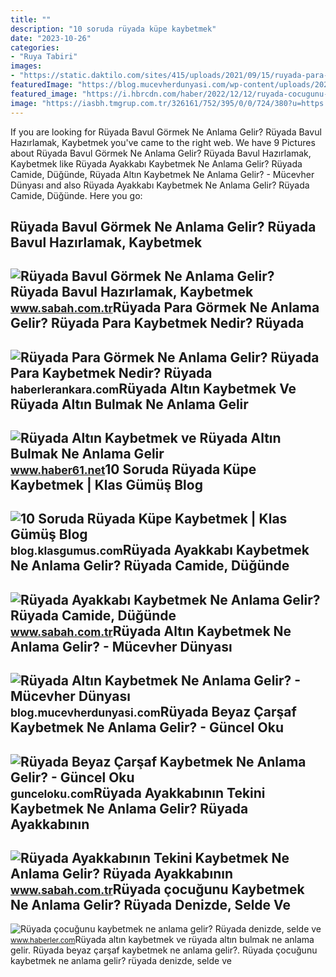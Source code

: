 ```yaml
---
title: ""
description: "10 soruda rüyada küpe kaybetmek"
date: "2023-10-26"
categories:
- "Ruya Tabiri"
images:
- "https://static.daktilo.com/sites/415/uploads/2021/09/15/ruyada-para-gormek-ne-anlama-gelir-neye-isarettir-anlami-yorumu0.jpg"
featuredImage: "https://blog.mucevherdunyasi.com/wp-content/uploads/2021/07/ruyada-altin-kaybetmek-1-640x420.jpg"
featured_image: "https://i.hbrcdn.com/haber/2022/12/12/ruyada-cocugunu-kaybetmek-ne-anlama-gelir-ruyada-15488606_8271_amp.jpg"
image: "https://iasbh.tmgrup.com.tr/326161/752/395/0/0/724/380?u=https://isbh.tmgrup.com.tr/sbh/2021/09/13/ruyada-bavul-gormek-ne-anlama-gelir-ruyada-bavul-hazirlamak-ne-demek-1631518080534.jpg"
---
```


If you are looking for Rüyada Bavul Görmek Ne Anlama Gelir? Rüyada Bavul Hazırlamak, Kaybetmek you've came to the right web. We have 9 Pictures about Rüyada Bavul Görmek Ne Anlama Gelir? Rüyada Bavul Hazırlamak, Kaybetmek like Rüyada Ayakkabı Kaybetmek Ne Anlama Gelir? Rüyada Camide, Düğünde, Rüyada Altın Kaybetmek Ne Anlama Gelir? - Mücevher Dünyası and also Rüyada Ayakkabı Kaybetmek Ne Anlama Gelir? Rüyada Camide, Düğünde. Here you go:

Rüyada Bavul Görmek Ne Anlama Gelir? Rüyada Bavul Hazırlamak, Kaybetmek
-----------------------------------------------------------------------

 ![Rüyada Bavul Görmek Ne Anlama Gelir? Rüyada Bavul Hazırlamak, Kaybetmek](https://iasbh.tmgrup.com.tr/326161/752/395/0/0/724/380?u=https://isbh.tmgrup.com.tr/sbh/2021/09/13/ruyada-bavul-gormek-ne-anlama-gelir-ruyada-bavul-hazirlamak-ne-demek-1631518080534.jpg) <small>www.sabah.com.tr</small>Rüyada Para Görmek Ne Anlama Gelir? Rüyada Para Kaybetmek Nedir? Rüyada
-----------------------------------------------------------------------

 ![Rüyada Para Görmek Ne Anlama Gelir? Rüyada Para Kaybetmek Nedir? Rüyada](https://static.daktilo.com/sites/415/uploads/2021/09/15/ruyada-para-gormek-ne-anlama-gelir-neye-isarettir-anlami-yorumu0.jpg) <small>haberlerankara.com</small>Rüyada Altın Kaybetmek Ve Rüyada Altın Bulmak Ne Anlama Gelir
-------------------------------------------------------------

 ![Rüyada Altın Kaybetmek ve Rüyada Altın Bulmak Ne Anlama Gelir](https://haber61net.teimg.com/haber61-net/images/haberler/2021/11/08/ruyada_altin_kaybetmek_ve_ruyada_altin_bulmak_ne_anlama_gelir_h438061_1c16d.webp) <small>www.haber61.net</small>10 Soruda Rüyada Küpe Kaybetmek | Klas Gümüş Blog
-------------------------------------------------

 ![10 Soruda Rüyada Küpe Kaybetmek | Klas Gümüş Blog](https://blog.klasgumus.com/wp-content/uploads/2022/12/ruyada-kupe-kaybetmek-ne-anlama-gelir.jpg) <small>blog.klasgumus.com</small>Rüyada Ayakkabı Kaybetmek Ne Anlama Gelir? Rüyada Camide, Düğünde
-----------------------------------------------------------------

 ![Rüyada Ayakkabı Kaybetmek Ne Anlama Gelir? Rüyada Camide, Düğünde](https://iasbh.tmgrup.com.tr/1fa184/752/395/0/50/724/430?u=https://isbh.tmgrup.com.tr/sbh/2022/05/24/ruyada-ayakkabi-kaybetmek-ne-anlama-gelir-ruyada-kalabalikta-ve-misafirlikte-ayakkabinin-tekini-kaybetmek-anla-1653392899252.jpg) <small>www.sabah.com.tr</small>Rüyada Altın Kaybetmek Ne Anlama Gelir? - Mücevher Dünyası
----------------------------------------------------------

 ![Rüyada Altın Kaybetmek Ne Anlama Gelir? - Mücevher Dünyası](https://blog.mucevherdunyasi.com/wp-content/uploads/2021/07/ruyada-altin-kaybetmek-1-640x420.jpg) <small>blog.mucevherdunyasi.com</small>Rüyada Beyaz Çarşaf Kaybetmek Ne Anlama Gelir? - Güncel Oku
-----------------------------------------------------------

 ![Rüyada Beyaz Çarşaf Kaybetmek Ne Anlama Gelir? - Güncel Oku](https://gunceloku.com/uploads/ruyada-beyaz-carsaf-kaybetmek-ne-anlama-gelir-6253f88e0cf89.jpg) <small>gunceloku.com</small>Rüyada Ayakkabının Tekini Kaybetmek Ne Anlama Gelir? Rüyada Ayakkabının
-----------------------------------------------------------------------

 ![Rüyada Ayakkabının Tekini Kaybetmek Ne Anlama Gelir? Rüyada Ayakkabının](https://iasbh.tmgrup.com.tr/e9e6b9/650/344/0/2/650/344?u=https://isbh.tmgrup.com.tr/sbh/2022/09/02/ruyada-ayakkabinin-tekini-kaybetmek-ne-anlama-gelir-ruyada-ayakkabinin-bir-tekini-kaybetmenin-anlami-1662115281150.jpg) <small>www.sabah.com.tr</small>Rüyada çocuğunu Kaybetmek Ne Anlama Gelir? Rüyada Denizde, Selde Ve
-------------------------------------------------------------------

 ![Rüyada çocuğunu kaybetmek ne anlama gelir? Rüyada denizde, selde ve](https://i.hbrcdn.com/haber/2022/12/12/ruyada-cocugunu-kaybetmek-ne-anlama-gelir-ruyada-15488606_8271_amp.jpg) <small>www.haberler.com</small>Rüyada altın kaybetmek ve rüyada altın bulmak ne anlama gelir. Rüyada beyaz çarşaf kaybetmek ne anlama gelir?. Rüyada çocuğunu kaybetmek ne anlama gelir? rüyada denizde, selde ve
